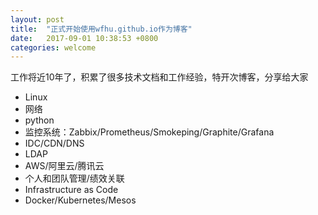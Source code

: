 ```yaml
---
layout: post
title:  "正式开始使用wfhu.github.io作为博客"
date:   2017-09-01 10:38:53 +0800
categories: welcome
---
```

工作将近10年了，积累了很多技术文档和工作经验，特开次博客，分享给大家

* Linux
* 网络
* python
* 监控系统：Zabbix/Prometheus/Smokeping/Graphite/Grafana
* IDC/CDN/DNS
* LDAP
* AWS/阿里云/腾讯云
* 个人和团队管理/绩效关联
* Infrastructure as Code
* Docker/Kubernetes/Mesos

